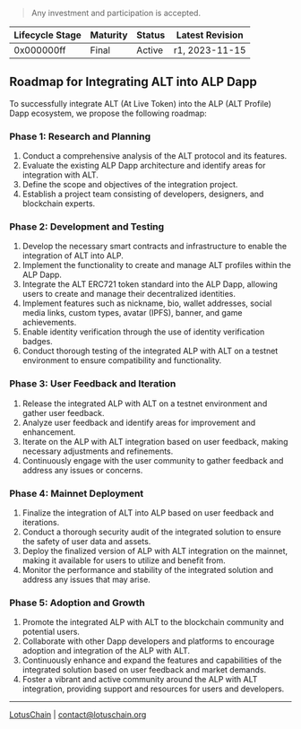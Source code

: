 > Any investment and participation is accepted.

| Lifecycle Stage | Maturity      | Status | Latest Revision |
|-----------------|---------------|--------|-----------------|
| 0x000000ff      | Final         | Active | r1, 2023-11-15  |

## Roadmap for Integrating ALT into ALP Dapp

To successfully integrate ALT (At Live Token) into the ALP (ALT Profile) Dapp ecosystem, we propose the following roadmap:

### Phase 1: Research and Planning
1. Conduct a comprehensive analysis of the ALT protocol and its features.
2. Evaluate the existing ALP Dapp architecture and identify areas for integration with ALT.
3. Define the scope and objectives of the integration project.
4. Establish a project team consisting of developers, designers, and blockchain experts.

### Phase 2: Development and Testing
1. Develop the necessary smart contracts and infrastructure to enable the integration of ALT into ALP.
2. Implement the functionality to create and manage ALT profiles within the ALP Dapp.
3. Integrate the ALT ERC721 token standard into the ALP Dapp, allowing users to create and manage their decentralized identities.
4. Implement features such as nickname, bio, wallet addresses, social media links, custom types, avatar (IPFS), banner, and game achievements.
5. Enable identity verification through the use of identity verification badges.
6. Conduct thorough testing of the integrated ALP with ALT on a testnet environment to ensure compatibility and functionality.

### Phase 3: User Feedback and Iteration
1. Release the integrated ALP with ALT on a testnet environment and gather user feedback.
2. Analyze user feedback and identify areas for improvement and enhancement.
3. Iterate on the ALP with ALT integration based on user feedback, making necessary adjustments and refinements.
4. Continuously engage with the user community to gather feedback and address any issues or concerns.

### Phase 4: Mainnet Deployment
1. Finalize the integration of ALT into ALP based on user feedback and iterations.
2. Conduct a thorough security audit of the integrated solution to ensure the safety of user data and assets.
3. Deploy the finalized version of ALP with ALT integration on the mainnet, making it available for users to utilize and benefit from.
4. Monitor the performance and stability of the integrated solution and address any issues that may arise.

### Phase 5: Adoption and Growth
1. Promote the integrated ALP with ALT to the blockchain community and potential users.
2. Collaborate with other Dapp developers and platforms to encourage adoption and integration of the ALP with ALT.
3. Continuously enhance and expand the features and capabilities of the integrated solution based on user feedback and market demands.
4. Foster a vibrant and active community around the ALP with ALT integration, providing support and resources for users and developers.

---

[LotusChain](https://lotuschain.org) | contact@lotuschain.org
